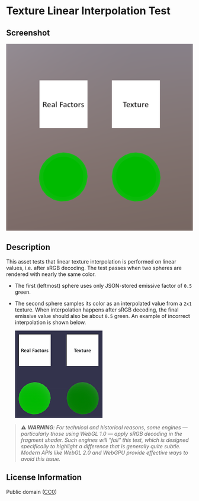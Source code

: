 # Texture Linear Interpolation Test

## Screenshot

![screenshot](screenshot/screenshot.png)

## Description

This asset tests that linear texture interpolation is performed on linear values, i.e. after sRGB decoding. The test passes when two spheres are rendered with nearly the same color.

- The first (leftmost) sphere uses only JSON-stored emissive factor of `0.5` green.

- The second sphere samples its color as an interpolated value from a `2x1` texture. When interpolation happens after sRGB decoding, the final emissive value should also be about `0.5` green. An example of incorrect interpolation is shown below.

  ![incorrect](screenshot/incorrect.png)

> ⚠️ _**WARNING**: For technical and historical reasons, some engines — particularly those using WebGL 1.0 — apply sRGB decoding in the fragment shader. Such engines will "fail" this test, which is designed specifically to highlight a difference that is generally quite subtle. Modern APIs like WebGL 2.0 and WebGPU provide effective ways to avoid this issue._

## License Information

Public domain ([CC0](https://creativecommons.org/publicdomain/zero/1.0/))
